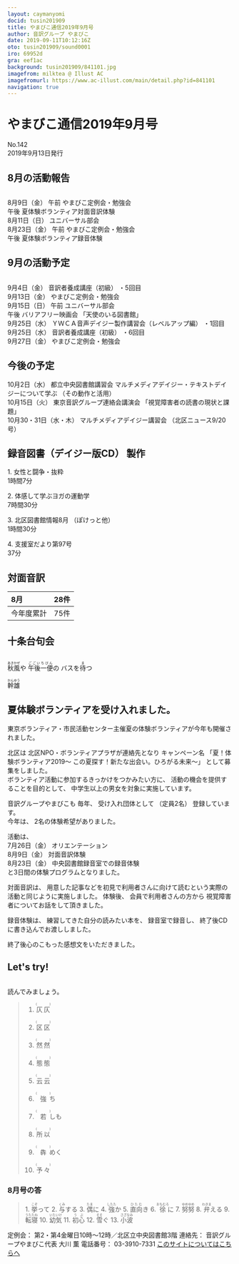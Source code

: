 ```yaml
---
layout: caymanyomi
docid: tusin201909
title: やまびこ通信2019年9月号
author: 音訳グループ やまびこ
date: 2019-09-11T10:12:16Z
oto: tusin201909/sound0001
iro: 69952d
gra: eef1ac
background: tusin201909/841101.jpg
imagefrom: milktea @ Illust AC
imagefromurl: https://www.ac-illust.com/main/detail.php?id=841101
navigation: true
---
```

   

# <span data-dur="4.405" data-begin="2.050" id="xmri_0001">やまびこ通信2019年9月号</span>

<span data-dur="2.706" data-begin="6.455" id="xmri_0002">No.142</span>  
<span data-dur="4.494" data-begin="9.161" id="xmri_0003">2019年9月13日発行</span>

## <span data-dur="2.816" data-begin="17.897" id="xmri_0006">8月の活動報告</span>

<img class="migi" src="media/tusin201909/cut1.png" alt="" />


<span data-dur="2.396" data-begin="20.713" id="xmri_0007">8月9日（金）</span>
<span data-dur="1.097" data-begin="23.109" id="xmri_0008">午前</span>
<span data-dur="3.786" data-begin="24.206" id="xmri_0009">やまびこ定例会・勉強会</span>  
<span data-dur="0.967" data-begin="27.992" id="xmri_000A">午後</span>
<span data-dur="4.543" data-begin="28.959" id="xmri_000B">夏体験ボランティア対面音訳体験</span>  
<span data-dur="2.706" data-begin="33.502" id="xmri_000C">8月11日（日）</span>
<span data-dur="2.635" data-begin="36.208" id="xmri_000D">ユニバーサル部会</span>  
<span data-dur="2.87" data-begin="38.843" id="xmri_000E">8月23日（金）</span>
<span data-dur="1.098" data-begin="41.713" id="xmri_000F">午前</span>
<span data-dur="3.786" data-begin="42.811" id="xmri_0010">やまびこ定例会・勉強会</span>  
<span data-dur="0.966" data-begin="46.597" id="xmri_0011">午後</span>
<span data-dur="4.969" data-begin="47.563" id="xmri_0012">夏体験ボランティア録音体験</span>

## <span data-dur="2.619" data-begin="52.532" id="xmri_0013">9月の活動予定</span>

<img class="migi" src="media/tusin201909/cut2.png" alt="" />


<span data-dur="2.253" data-begin="55.151" id="xmri_0014">9月4日（金）</span>
<span data-dur="2.725" data-begin="57.404" id="xmri_0015">音訳者養成講座（初級）</span>
<span data-dur="2.13" data-begin="60.129" id="xmri_0016">・5回目</span>  
<span data-dur="2.561" data-begin="62.259" id="xmri_0017">9月13日（金）</span>
<span data-dur="3.787" data-begin="64.820" id="xmri_0018">やまびこ定例会・勉強会</span>  
<span data-dur="2.477" data-begin="68.607" id="xmri_0019">9月15日（日）</span>
<span data-dur="1.097" data-begin="71.084" id="xmri_001A">午前</span>
<span data-dur="2.635" data-begin="72.181" id="xmri_001B">ユニバーサル部会</span>  
<span data-dur="0.966" data-begin="74.816" id="xmri_001C">午後</span>
<span data-dur="1.992" data-begin="75.782" id="xmri_001D">バリアフリー映画会</span>
<span data-dur="1.897" data-begin="77.774" id="xmri_001E">「天使のいる図書館」</span>  
<span data-dur="2.598" data-begin="81.021" id="xmri_0020">9月25日（水）</span>
<span data-dur="5.398" data-begin="83.619" id="xmri_0021">ＹＷＣＡ音声デイジー製作講習会（レベルアップ編）</span>
<span data-dur="2.109" data-begin="89.017" id="xmri_0022">・1回目</span>  
<span data-dur="2.598" data-begin="91.126" id="xmri_0023">9月25日（水）</span>
<span data-dur="2.725" data-begin="93.724" id="xmri_0024">音訳者養成講座（初級）</span>
<span data-dur="2.126" data-begin="96.449" id="xmri_0025">・6回目</span>  
<span data-dur="2.688" data-begin="98.575" id="xmri_0026">9月27日（金）</span>
<span data-dur="4.486" data-begin="101.263" id="xmri_0027">やまびこ定例会・勉強会</span>

## <span data-dur="2.159" data-begin="105.749" id="xmri_0028">今後の予定</span>

<span data-dur="2.304" data-begin="107.908" id="xmri_0029">10月2日（水）</span>
<span data-dur="3.009" data-begin="110.212" id="xmri_002A">都立中央図書館講習会</span>
<span data-dur="3.959" data-begin="113.221" id="xmri_002B">マルチメディアデイジー・テキストデイジーについて学ぶ</span>
<span data-dur="2.088" data-begin="117.180" id="xmri_002C">（その動作と活用）</span>  
<span data-dur="2.38" data-begin="120.618" id="xmri_002E">10月15日（火）</span>
<span data-dur="3.366" data-begin="122.998" id="xmri_002F">東京音訳グループ連絡会講演会</span>
<span data-dur="3.225" data-begin="126.364" id="xmri_0030">「視覚障害者の読書の現状と課題」</span>  
<span data-dur="5.189" data-begin="130.939" id="xmri_0032">10月30・31日（水・木）</span>
<span data-dur="2.557" data-begin="136.128" id="xmri_0033">マルチメディアデイジー講習会</span>
<span data-dur="2.853" data-begin="138.685" id="xmri_0034">（北区ニュース9/20号）</span>  


## <span data-dur="4.318" data-begin="143.588" id="xmri_0036">録音図書（デイジー版CD） 製作</span>

<span data-dur="0.936" data-begin="149.556" id="xmri_0038">1.</span>
<span data-dur="2.39" data-begin="150.492" id="xmri_0039">女性と闘争・抜粋</span>  
<span data-dur="2.665" data-begin="152.882" id="xmri_003A">1時間7分</span>

<span data-dur="0.733" data-begin="155.547" id="xmri_003B">2.</span>
<span data-dur="3.211" data-begin="156.280" id="xmri_003C">体感して学ぶヨガの運動学</span>  
<span data-dur="2.963" data-begin="159.491" id="xmri_003D">7時間30分</span>

<span data-dur="0.994" data-begin="162.454" id="xmri_003E">3.</span>
<span data-dur="2.702" data-begin="163.448" id="xmri_003F">北区図書館情報8月</span>
<span data-dur="1.713" data-begin="166.150" id="xmri_0040">（ぽけっと他）</span>  
<span data-dur="2.963" data-begin="167.863" id="xmri_0041">1時間30分</span>

<span data-dur="0.907" data-begin="170.826" id="xmri_0042">4.</span>
<span data-dur="3.3" data-begin="171.733" id="xmri_0043">支援室だより第97号</span>  
<span data-dur="3.287" data-begin="175.033" id="xmri_0044">37分</span>

## <span data-dur="2.068" data-begin="178.320" id="xmri_0045">対面音訳</span>

<span data-dur="1.256" data-begin="180.388" id="xmri_0046">8月</span>|<span data-dur="2.53" data-begin="181.644" id="xmri_0047">28件</span>
|:---|---:|
<span data-dur="1.785" data-begin="184.174" id="xmri_0048">今年度累計</span>|<span data-dur="3.156" data-begin="185.959" id="xmri_0049">75件</span>

## <span data-dur="2.221" data-begin="189.115" id="xmri_004A">十条台句会</span>

<img class="migi" src="media/tusin201909/cut3.png" alt="" />


<span data-dur="11.46" data-begin="191.336" id="xmri_004B"><ruby>秋風<rt>あきかぜ</rt></ruby>や
<ruby>午後一便<rt>ごごいちびん</rt></ruby>の
バスを<ruby>待<rt>ま</rt></ruby>つ</span>

<span data-dur="2.711" data-begin="202.796" id="xmri_0051" class="haigo"><ruby>幹雄<rt>かんゆう</rt></ruby></span>

## <span data-dur="4.245" data-begin="205.507" id="xmri_0052">夏体験ボランティアを受け入れました。</span>

<span data-dur="9.125" data-begin="209.752" id="xmri_0053">東京ボランティア・市民活動センター主催夏の体験ボランティアが今年も開催されました。</span>

<span data-dur="1.114" data-begin="218.877" id="xmri_0054">北区は</span>
<span data-dur="4.909" data-begin="219.991" id="xmri_0055">北区NPO・ボランティアプラザが連絡先となり</span>
<span data-dur="1.472" data-begin="224.900" id="xmri_0056">キャンペーン名</span>
<span data-dur="3.727" data-begin="226.372" id="xmri_0057">「夏！体験ボランティア2019～</span>
<span data-dur="4.04" data-begin="230.099" id="xmri_0058">この夏探す！新たな出会い。ひろがる未来～」</span>
<span data-dur="3.701" data-begin="234.139" id="xmri_0059">として募集をしました。</span>  
<span data-dur="4.353" data-begin="237.840" id="xmri_005A">ボランティア活動に参加するきっかけをつかみたい方に、</span>
<span data-dur="3.772" data-begin="242.193" id="xmri_005B">活動の機会を提供することを目的として、</span>
<span data-dur="5.284" data-begin="245.965" id="xmri_005C">中学生以上の男女を対象に実施しています。</span>

<span data-dur="2.295" data-begin="251.249" id="xmri_005D">音訳グループやまびこも</span>
<span data-dur="1.223" data-begin="253.544" id="xmri_005E">毎年、</span>
<span data-dur="1.947" data-begin="254.767" id="xmri_005F">受け入れ団体として</span>
<span data-dur="1.474" data-begin="256.714" id="xmri_0060">（定員2名）</span>
<span data-dur="2.969" data-begin="258.188" id="xmri_0061">登録しています。</span>  
<span data-dur="1.174" data-begin="261.157" id="xmri_0062">今年は、</span>
<span data-dur="4.025" data-begin="262.331" id="xmri_0063">2名の体験希望がありました。</span>

<span data-dur="1.787" data-begin="266.356" id="xmri_0064">活動は、</span>  
<span data-dur="2.842" data-begin="268.143" id="xmri_0065">7月26日（金）</span>
<span data-dur="2.15" data-begin="270.985" id="xmri_0066">オリエンテーション</span>  
<span data-dur="2.397" data-begin="273.135" id="xmri_0067">8月9日（金）</span>
<span data-dur="2.497" data-begin="275.532" id="xmri_0068">対面音訳体験</span>  
<span data-dur="2.871" data-begin="278.029" id="xmri_0069">8月23日（金）</span>
<span data-dur="4.436" data-begin="280.900" id="xmri_006A">中央図書館録音室での録音体験</span>  
<span data-dur="4.689" data-begin="285.336" id="xmri_006B">と3日間の体験プログラムとなりました。</span>

<span data-dur="1.719" data-begin="290.025" id="xmri_006C">対面音訳は、</span>
<span data-dur="9.603" data-begin="291.744" id="xmri_006D">用意した記事などを初見で利用者さんに向けて読むという実際の活動と同じように実施しました。</span>
<span data-dur="1.288" data-begin="301.347" id="xmri_006E">体験後、</span>
<span data-dur="3.196" data-begin="302.635" id="xmri_006F">会員で利用者さんの方から</span>
<span data-dur="5.465" data-begin="305.831" id="xmri_0070">視覚障害者についてお話をして頂きました。</span>

<span data-dur="1.818" data-begin="311.296" id="xmri_0071">録音体験は、</span>
<span data-dur="3.13" data-begin="313.114" id="xmri_0072">練習してきた自分の読みたい本を、</span>
<span data-dur="2.256" data-begin="316.244" id="xmri_0073">録音室で録音し、</span>
<span data-dur="5.2" data-begin="318.500" id="xmri_0074">終了後CDに書き込んでお渡ししました。</span>

<span data-dur="5.83" data-begin="323.700" id="xmri_0075">終了後心のこもった感想文をいただきました。</span>

## <span data-dur="1.902" data-begin="329.530" id="xmri_0076">Let's try!</span>

<img class="migi" src="media/tusin201909/cut4.png" alt="" />


<span data-dur="2.965" data-begin="331.432" id="xmri_0077">読んでみましょう。</span>
<span data-dur="4.062" data-begin="334.397" id="xmri_0078"></span>

<blockquote markdown="1"> 
 

1. <ruby>仄仄<rt>(　　　　)</rt></ruby>

2. <ruby>区区<rt>(　　　　)</rt></ruby>

3. <ruby>然然<rt>(　　　　)</rt></ruby>

4. <ruby>態態<rt>(　　　　)</rt></ruby>

5. <ruby>云云<rt>(　　　　)</rt></ruby>

6. <ruby>強<rt>(　　　　)</rt></ruby>ち

7. <ruby>若<rt>(　　　　)</rt></ruby>しも

8. <ruby>所以<rt>(　　　　)</rt></ruby>

9. <ruby>犇<rt>(　　　　)</rt></ruby>めく

10. <ruby>予々<rt>(　　　　)</rt></ruby>

 

</blockquote>
 

 

### <span data-dur="2.483" data-begin="338.459" id="xmri_0079">8月号の答</span>

<blockquote markdown="1"> 

<span data-dur="0.936" data-begin="340.942" id="xmri_007A">1.</span>
<span data-dur="1.591" data-begin="341.878" id="xmri_007B"><ruby>挙<rt>こぞ</rt></ruby>って</span>
<span data-dur="0.732" data-begin="343.469" id="xmri_007C">2.</span>
<span data-dur="1.605" data-begin="344.201" id="xmri_007D"><ruby>与<rt>くみ</rt></ruby>する</span>
<span data-dur="0.994" data-begin="345.806" id="xmri_007E">3.</span>
<span data-dur="1.482" data-begin="346.800" id="xmri_007F"><ruby>偶<rt>たま</rt></ruby>に</span>
<span data-dur="0.907" data-begin="348.282" id="xmri_0080">4.</span>
<span data-dur="1.695" data-begin="349.189" id="xmri_0081"><ruby>強<rt>したた</rt></ruby>か</span>
<span data-dur="0.792" data-begin="350.884" id="xmri_0082">5.</span>
<span data-dur="1.693" data-begin="351.676" id="xmri_0083"><ruby>直向<rt>ひたむ</rt></ruby>き</span>
<span data-dur="0.993" data-begin="353.369" id="xmri_0084">6.</span>
<span data-dur="1.752" data-begin="354.362" id="xmri_0085"><ruby>徐<rt>おもむろ</rt></ruby>に</span>
<span data-dur="0.85" data-begin="356.114" id="xmri_0086">7.</span>
<span data-dur="1.784" data-begin="356.964" id="xmri_0087"><ruby>努努<rt>ゆめゆめ</rt></ruby></span>
<span data-dur="0.965" data-begin="358.748" id="xmri_0088">8.</span>
<span data-dur="1.741" data-begin="359.713" id="xmri_0089"><ruby>弁<rt>わきま</rt></ruby>える</span>
<span data-dur="0.844" data-begin="361.454" id="xmri_008A">9.</span>
<span data-dur="1.566" data-begin="362.298" id="xmri_008B"><ruby>転寝<rt>うたたね</rt></ruby></span>
<span data-dur="0.883" data-begin="363.864" id="xmri_008C">10.</span>
<span data-dur="1.656" data-begin="364.747" id="xmri_008D"><ruby>幼気<rt>いたいけ</rt></ruby></span>
<span data-dur="1.278" data-begin="366.403" id="xmri_008E">11.</span>
<span data-dur="1.305" data-begin="367.681" id="xmri_008F"><ruby>初心<rt>うぶ</rt></ruby></span>
<span data-dur="1.095" data-begin="368.986" id="xmri_0090">12.</span>
<span data-dur="1.556" data-begin="370.081" id="xmri_0091"><ruby>雪<rt>そそ</rt></ruby>ぐ</span>
<span data-dur="1.198" data-begin="371.637" id="xmri_0092">13.</span>
<span data-dur="2.786" data-begin="372.835" id="xmri_0093"><ruby>小波<rt>さざなみ</rt></ruby></span>

</blockquote>
<span data-dur="1.272" data-begin="375.621" id="xmri_0094">定例会：</span>
<span data-dur="6.582" data-begin="376.893" id="xmri_0095">第2・第4金曜日10時～12時／北区立中央図書館3階</span>  
<span data-dur="1.447" data-begin="383.475" id="xmri_0096">連絡先：</span>
<span data-dur="4.375" data-begin="384.922" id="xmri_0097">音訳グループやまびこ代表 大川 薫</span>  
<span data-dur="1.627" data-begin="389.297" id="xmri_0098">電話番号：</span>
<span data-dur="4.069" data-begin="390.924" id="xmri_0099">03-3910-7331</span>  
<span data-dur="2.524" data-begin="394.993" id="xmri_009A"><a href="mailto:ymbk2016ml@gmail.com?Subject=やまびこウェブサイトについて" data-dur="2.282" data-begin="397.517" id="xmri_009B">このサイトについてはこちらへ</a></span>
<span data-dur="6.437" data-begin="399.799" id="xmri_009C"></span>

 <span data-dur="1.15" data-begin="406.236" id="xmri_009D"></span>

